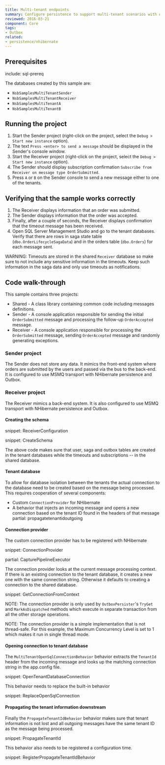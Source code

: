 ```yaml
---
title: Multi-tenant endpoints
summary: Configure persistence to support multi-tenant scenarios with database-per-tenant isolation.
reviewed: 2016-03-21
component: Core
tags:
- Outbox
related:
- persistence/nhibernate
---
```


## Prerequisites

include: sql-prereq

The databases created by this sample are:

 * `NsbSamplesMultiTenantSender`
 * `NsbSamplesMultiTenantReceiver`
 * `NsbSamplesMultiTenantA`
 * `NsbSamplesMultiTenantB`


## Running the project

 1. Start the Sender project (right-click on the project, select the `Debug > Start new instance` option).
 1. The text `Press <enter> to send a message` should be displayed in the Sender's console window.
 1. Start the Receiver project (right-click on the project, select the `Debug > Start new instance` option).
 1. The Sender should display subscription confirmation `Subscribe from Receiver on message type OrderSubmitted`.
 1. Press `A` or `B` on the Sender console to send a new message either to one of the tenants.


## Verifying that the sample works correctly

 1. The Receiver displays information that an order was submitted.
 1. The Sender displays information that the order was accepted.
 1. Finally, after a couple of seconds, the Receiver displays confirmation that the timeout message has been received.
 1. Open SQL Server Management Studio and go to the tenant databases. Verify that there are rows in saga state table (`dbo.OrderLifecycleSagaData`) and in the orders table (`dbo.Orders`) for each message sent.

WARNING: Timeouts are stored in the shared `Receiver` database so make sure to not include any sensitive information in the timeouts. Keep such information in the saga data and only use timeouts as notifications.


## Code walk-through

This sample contains three projects:

 * Shared - A class library containing common code including messages definitions.
 * Sender - A console application responsible for sending the initial `OrderSubmitted` message and processing the follow-up `OrderAccepted` message.
 * Receiver - A console application responsible for processing the `OrderSubmitted` message, sending `OrderAccepted` message and randomly generating exceptions.


### Sender project

The Sender does not store any data. It mimics the front-end system where orders are submitted by the users and passed via the bus to the back-end. It is configured to use MSMQ transport with NHibernate persistence and Outbox.


### Receiver project

The Receiver mimics a back-end system. It is also configured to use MSMQ transport with NHibernate persistence and Outbox.


#### Creating the schema

snippet: ReceiverConfiguration

snippet: CreateSchema

The above code makes sure that user, saga and outbox tables are created in the tenant databases while the timeouts and subscriptions -- in the shared database.


#### Tenant database

To allow for database isolation between the tenants the actual connection to the database need to be created based on the message being processed. This requires cooperation of several components:

 * Custom `ConnectionProvider` for NHibernate
 * A behavior that injects an incoming message and opens a new connection based on the tenant ID found in the headers of that message
partial: propagatetenantidoutgoing


#### Connection provider

The custom connection provider has to be registered with NHibernate

snippet: ConnectionProvider

partial: CapturePipelineExecutor

The connection provider looks at the current message processing context. If there is an existing connection to the tenant database, it creates a new one with the same connection string. Otherwise it defaults to creating a connection to the shared database.

snippet: GetConnectionFromContext

NOTE: The connection provider is only used by `OutboxPersister`'s `TryGet` and `MarkAsDispatched` methods which execute in separate transaction from all the other storage operations.

NOTE: The connection provider is a simple implementation that is not thread-safe. For this example, the Maximum Concurrency Level is set to 1 which makes it run in single thread mode.

#### Opening connection to tenant database

The `MultiTenantOpenSqlConnectionBehavior` behavior extracts the `TenantId` header from the incoming message and looks up the matching connection string in the app.config file.

snippet: OpenTenantDatabaseConnection

This behavior needs to replace the built-in behavior

snippet: ReplaceOpenSqlConnection


#### Propagating the tenant information downstream

Finally the `PropagateTenantIdBehavior` behavior makes sure that tenant information is not lost and all outgoing messages have the same tenant ID as the message being processed.

snippet: PropagateTenantId

This behavior also needs to be registered a configuration time.

snippet: RegisterPropagateTenantIdBehavior